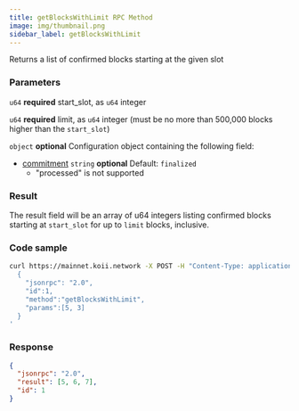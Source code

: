 ```yaml
---
title: getBlocksWithLimit RPC Method
image: img/thumbnail.png
sidebar_label: getBlocksWithLimit
---
```

Returns a list of confirmed blocks starting at the given slot

### Parameters
`u64` **required**
start\_slot, as `u64` integer

`u64` **required**
limit, as `u64` integer (must be no more than 500,000 blocks higher than the `start_slot`)

`object` **optional**
Configuration object containing the following field:
  - [commitment](/develop/rpcapi/intro#configuring-state-commitment) `string` **optional**
      Default: `finalized`
      - "processed" is not supported

### Result

The result field will be an array of u64 integers listing confirmed blocks starting at `start_slot` for up to `limit` blocks, inclusive.

### Code sample

```sh
curl https://mainnet.koii.network -X POST -H "Content-Type: application/json" -d '
  {
    "jsonrpc": "2.0",
    "id":1,
    "method":"getBlocksWithLimit",
    "params":[5, 3]
  }
'
```


### Response

```json
{
  "jsonrpc": "2.0",
  "result": [5, 6, 7],
  "id": 1
}
```
